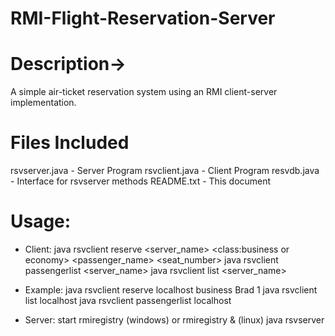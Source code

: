 # RMI-Flight-Reservation-Server  

# Description->
A simple air-ticket reservation system using an RMI client-server implementation. 

# Files Included
rsvserver.java - Server Program
rsvclient.java - Client Program
resvdb.java - Interface for rsvserver methods
README.txt - This document
 

# Usage:
* Client:
java rsvclient reserve <server_name> <class:business or economy> <passenger_name> <seat_number>
java rsvclient passengerlist <server_name>
java rsvclient list <server_name>

* Example:
java rsvclient reserve localhost business Brad 1
java rsvclient list localhost
java rsvclient passengerlist localhost

* Server:
start rmiregistry (windows) or rmiregistry & (linux)
java rsvserver
